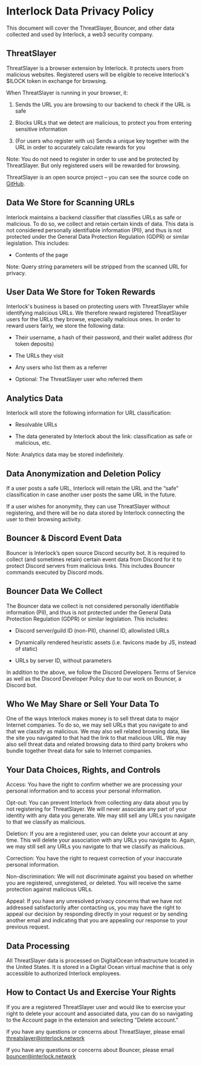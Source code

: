 # Interlock Data Privacy Policy

This document will cover the ThreatSlayer, Bouncer, and other data collected and used by Interlock, a web3 security company.

## ThreatSlayer

ThreatSlayer is a browser extension by Interlock. It protects users from malicious websites. Registered users will be eligible to receive Interlock's $ILOCK token in exchange for browsing. 

When ThreatSlayer is running in your browser, it:

1. Sends the URL you are browsing to our backend to check if the URL is safe

2. Blocks URLs that we detect are malicious, to protect you from entering sensitive information

3. (For users who register with us) Sends a unique key together with the URL in order to accurately calculate rewards for you

Note: You do not need to register in order to use and be protected by ThreatSlayer. But only registered users will be rewarded for browsing. 

ThreatSlayer is an open source project – you can see the source code on [GitHub](https://github.com/interlock-network/threatslayer).

## Data We Store for Scanning URLs

Interlock maintains a backend classifier that classifies URLs as safe or malicious. To do so, we collect and retain certain kinds of data. This data is not considered personally identifiable information (PII), and thus is not protected under the General Data Protection Regulation (GDPR) or similar legislation. This includes:

* Contents of the page

Note: Query string parameters will be stripped from the scanned URL for privacy.

## User Data We Store for Token Rewards

Interlock's business is based on protecting users with ThreatSlayer while identifying malicious URLs. We therefore reward registered ThreatSlayer users for the URLs they browse, especially malicious ones. In order to reward users fairly, we store the following data:

* Their username, a hash of their password, and their wallet address (for token deposits)

* The URLs they visit

* Any users who list them as a referrer

* Optional: The ThreatSlayer user who referred them

## Analytics Data

Interlock will store the following information for URL classification:

* Resolvable URLs

* The data generated by Interlock about the link: classification as safe or malicious, etc.

Note: Analytics data may be stored indefinitely.

## Data Anonymization and Deletion Policy

If a user posts a safe URL, Interlock will retain the URL and the “safe” classification in case another user posts the same URL in the future.

If a user wishes for anonymity, they can use ThreatSlayer without registering, and there will be no data stored by Interlock connecting the user to their browsing activity.

## Bouncer & Discord Event Data

Bouncer is Interlock’s open source Discord security bot. It is required to collect (and sometimes retain) certain event data from Discord for it to protect Discord servers from malicious links. This includes Bouncer commands executed by Discord mods.

## Bouncer Data We Collect

The Bouncer data we collect is not considered personally identifiable information (PII), and thus is not protected under the General Data Protection Regulation (GDPR) or similar legislation. This includes:

* Discord server/guild ID (non-PII), channel ID, allowlisted URLs

* Dynamically rendered heuristic assets (i.e. favicons made by JS, instead of static)

* URLs by server ID, without parameters

In addition to the above, we follow the Discord Developers Terms of Service as well as the Discord Developer Policy due to our work on Bouncer, a Discord bot.

## Who We May Share or Sell Your Data To

One of the ways Interlock makes money is to sell threat data to major Internet companies. To do so, we may sell URLs that you navigate to and that we classify as malicious. We may also sell related browsing data, like the site you navigated to that had the link to that malicious URL. We may also sell threat data and related browsing data to third party brokers who bundle together threat data for sale to Internet companies.

## Your Data Choices, Rights, and Controls

Access: You have the right to confirm whether we are processing your personal information and to access your personal information.

Opt-out: You can prevent Interlock from collecting any data about you by not registering for ThreatSlayer. We will never associate any part of your identity with any data you generate. We may still sell any URLs you navigate to that we classify as malicious. 

Deletion: If you are a registered user, you can delete your account at any time. This will delete your association with any URLs you navigate to. Again, we may still sell any URLs you navigate to that we classify as malicious.

Correction: You have the right to request correction of your inaccurate personal information.

Non-discrimination: We will not discriminate against you based on whether you are registered, unregistered, or deleted. You will receive the same protection against malicious URLs.

Appeal: If you have any unresolved privacy concerns that we have not addressed satisfactorily after contacting us, you may have the right to appeal our decision by responding directly in your request or by sending another email and indicating that you are appealing our response to your previous request.

## Data Processing

All ThreatSlayer data is processed on DigitalOcean infrastructure located in the United States. It is stored in a Digital Ocean virtual machine that is only accessible to authorized Interlock employees.

## How to Contact Us and Exercise Your Rights

If you are a registered ThreatSlayer user and would like to exercise your right to delete your account and associated data, you can do so navigating to the Account page in the extension and selecting "Delete account."

If you have any questions or concerns about ThreatSlayer, please email threatslayer@interlock.network

If you have any questions or concerns about Bouncer, please email bouncer@interlock.network